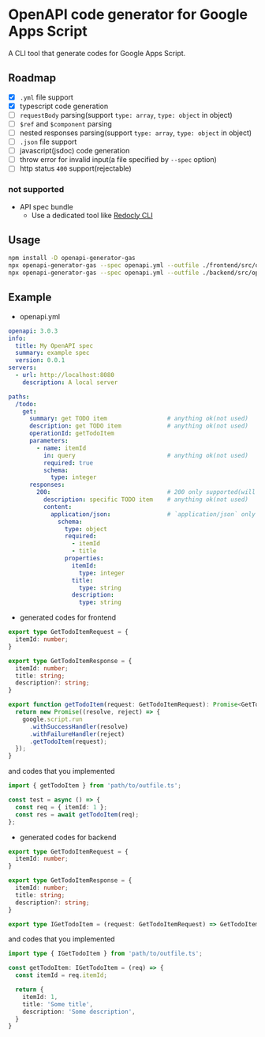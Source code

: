 # OpenAPI code generator for Google Apps Script

A CLI tool that generate codes for Google Apps Script.

## Roadmap

- [x] `.yml` file support
- [x] typescript code generation
- [ ] `requestBody` parsing(support `type: array`, `type: object` in object)
- [ ] `$ref` and `$component` parsing
- [ ] nested responses parsing(support `type: array`, `type: object` in object)
- [ ] `.json` file support
- [ ] javascript(jsdoc) code generation
- [ ] throw error for invalid input(a file specified by `--spec` option)
- [ ] http status `400` support(rejectable)

### not supported

- API spec bundle
   - Use a dedicated tool like [Redocly CLI](https://redocly.com/docs/cli/)

## Usage

```sh
npm install -D openapi-generator-gas
npx openapi-generator-gas --spec openapi.yml --outfile ./frontend/src/openapi.ts --frontend # Generate codes for frontend
npx openapi-generator-gas --spec openapi.yml --outfile ./backend/src/openapi.ts --backend # Generate codes for backend
```

## Example

- openapi.yml

```yml
openapi: 3.0.3
info:
  title: My OpenAPI spec
  summary: example spec
  version: 0.0.1
servers:
  - url: http://localhost:8080
    description: A local server

paths:
  /todo:
    get:
      summary: get TODO item                 # anything ok(not used)
      description: get TODO item             # anything ok(not used)
      operationId: getTodoItem
      parameters:
        - name: itemId
          in: query                          # anything ok(not used)
          required: true
          schema:
            type: integer
      responses:
        200:                                 # 200 only supported(will be function's return type)
          description: specific TODO item    # anything ok(not used)
          content:
            application/json:                # `application/json` only supported
              schema:
                type: object
                required:
                  - itemId
                  - title
                properties:
                  itemId:
                    type: integer
                  title:
                    type: string
                  description:
                    type: string
```

- generated codes for frontend

```typescript
export type GetTodoItemRequest = {
  itemId: number;
}

export type GetTodoItemResponse = {
  itemId: number;
  title: string;
  description?: string;
}

export function getTodoItem(request: GetTodoItemRequest): Promise<GetTodoItemResponse> {
  return new Promise((resolve, reject) => {
    google.script.run
      .withSuccessHandler(resolve)
      .withFailureHandler(reject)
      .getTodoItem(request);
  });
}
```

and codes that you implemented

```typescript
import { getTodoItem } from 'path/to/outfile.ts';

const test = async () => {
  const req = { itemId: 1 };
  const res = await getTodoItem(req);
};
```

- generated codes for backend

```typescript
export type GetTodoItemRequest = {
  itemId: number;
}

export type GetTodoItemResponse = {
  itemId: number;
  title: string;
  description?: string;
}

export type IGetTodoItem = (request: GetTodoItemRequest) => GetTodoItemResponse;
```

and codes that you implemented

```typescript
import type { IGetTodoItem } from 'path/to/outfile.ts';

const getTodoItem: IGetTodoItem = (req) => {
  const itemId = req.itemId;

  return {
    itemId: 1,
    title: 'Some title',
    description: 'Some description',
  }
}
```
